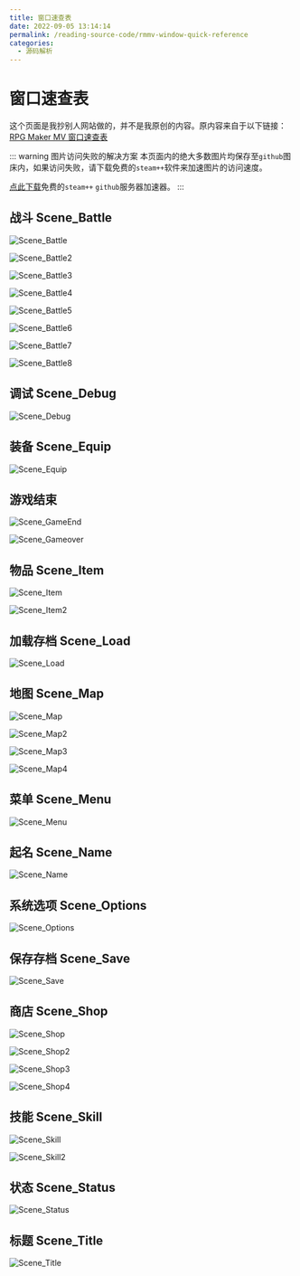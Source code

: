 ```yaml
---
title: 窗口速查表
date: 2022-09-05 13:14:14
permalink: /reading-source-code/rmmv-window-quick-reference
categories: 
  - 源码解析
---
```





# 窗口速查表
这个页面是我抄别人网站做的，并不是我原创的内容。原内容来自于以下链接：
[RPG Maker MV 窗口速查表](https://consolelog.gitee.io/rmdoc/rmmv-window/)

::: warning 图片访问失败的解决方案
本页面内的绝大多数图片均保存至`github`图床内，如果访问失败，请下载免费的`steam++`软件来加速图片的访问速度。

[点此下载](https://steampp.net/)免费的`steam++` `github`服务器加速器。
:::




## 战斗 Scene_Battle
![Scene_Battle](https://raw.githubusercontent.com/RuanZhongNan/img-store/main/img/Scene_Battle.png)


![Scene_Battle2](https://raw.githubusercontent.com/RuanZhongNan/img-store/main/img/Scene_Battle2.png)


![Scene_Battle3](https://raw.githubusercontent.com/RuanZhongNan/img-store/main/img/Scene_Battle3.png)


![Scene_Battle4](https://raw.githubusercontent.com/RuanZhongNan/img-store/main/img/Scene_Battle4.png)


![Scene_Battle5](https://raw.githubusercontent.com/RuanZhongNan/img-store/main/img/Scene_Battle5.png)


![Scene_Battle6](https://raw.githubusercontent.com/RuanZhongNan/img-store/main/img/Scene_Battle6.png)


![Scene_Battle7](https://raw.githubusercontent.com/RuanZhongNan/img-store/main/img/Scene_Battle7.png)


![Scene_Battle8](https://raw.githubusercontent.com/RuanZhongNan/img-store/main/img/Scene_Battle8.png)







## 调试 Scene_Debug
![Scene_Debug](https://raw.githubusercontent.com/RuanZhongNan/img-store/main/img/Scene_Debug.png)




## 装备 Scene_Equip
![Scene_Equip](https://raw.githubusercontent.com/RuanZhongNan/img-store/main/img/Scene_Equip.png)







## 游戏结束
![Scene_GameEnd](https://raw.githubusercontent.com/RuanZhongNan/img-store/main/img/Scene_GameEnd.png)


![Scene_Gameover](https://raw.githubusercontent.com/RuanZhongNan/img-store/main/img/Scene_Gameover.png)







## 物品 Scene_Item
![Scene_Item](https://raw.githubusercontent.com/RuanZhongNan/img-store/main/img/Scene_Item.png)


![Scene_Item2](https://raw.githubusercontent.com/RuanZhongNan/img-store/main/img/Scene_Item2.png)







## 加载存档 Scene_Load
![Scene_Load](https://raw.githubusercontent.com/RuanZhongNan/img-store/main/img/Scene_Load.png)







## 地图 Scene_Map
![Scene_Map](https://raw.githubusercontent.com/RuanZhongNan/img-store/main/img/Scene_Map.png)


![Scene_Map2](https://raw.githubusercontent.com/RuanZhongNan/img-store/main/img/Scene_Map2.png)


![Scene_Map3](https://raw.githubusercontent.com/RuanZhongNan/img-store/main/img/Scene_Map3.png)


![Scene_Map4](https://raw.githubusercontent.com/RuanZhongNan/img-store/main/img/Scene_Map4.png)







## 菜单 Scene_Menu
![Scene_Menu](https://raw.githubusercontent.com/RuanZhongNan/img-store/main/img/Scene_Menu.png)







## 起名 Scene_Name
![Scene_Name](https://raw.githubusercontent.com/RuanZhongNan/img-store/main/img/Scene_Name.png)







## 系统选项 Scene_Options
![Scene_Options](https://raw.githubusercontent.com/RuanZhongNan/img-store/main/img/Scene_Options.png)





## 保存存档 Scene_Save
![Scene_Save](https://raw.githubusercontent.com/RuanZhongNan/img-store/main/img/Scene_Save.png)





## 商店 Scene_Shop
![Scene_Shop](https://raw.githubusercontent.com/RuanZhongNan/img-store/main/img/Scene_Shop.png)


![Scene_Shop2](https://raw.githubusercontent.com/RuanZhongNan/img-store/main/img/Scene_Shop2.png)


![Scene_Shop3](https://raw.githubusercontent.com/RuanZhongNan/img-store/main/img/Scene_Shop3.png)


![Scene_Shop4](https://raw.githubusercontent.com/RuanZhongNan/img-store/main/img/Scene_Shop4.png)





## 技能 Scene_Skill
![Scene_Skill](https://raw.githubusercontent.com/RuanZhongNan/img-store/main/img/Scene_Skill.png)


![Scene_Skill2](https://raw.githubusercontent.com/RuanZhongNan/img-store/main/img/Scene_Skill2.png)



## 状态 Scene_Status
![Scene_Status](https://raw.githubusercontent.com/RuanZhongNan/img-store/main/img/Scene_Status.png)





## 标题 Scene_Title
![Scene_Title](https://raw.githubusercontent.com/RuanZhongNan/img-store/main/img/Scene_Title.png)

